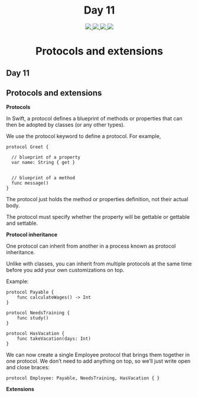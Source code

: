 <div align='center'>
    <h1>Day 11</h1> 
    <a class="header-badge" target="_blank" href="https://www.linkedin.com/in/saurabhmchavan/">
          <img src="https://img.shields.io/badge/style--5eba00.svg?label=LinkedIn&logo=linkedin&style=social">
    </a>   
    <a class="header-badge" target="_blank" href="https://twitter.com/100rabhcsmc">
          <img src="https://img.shields.io/badge/style--5eba00.svg?label=twitter&logo=twitter&style=social">
    </a>
    <a class="header-badge" target="_blank" href="https://instagram.com/100rabhch">
          <img src="https://img.shields.io/badge/style--5eba00.svg?label=instagram&logo=instagram&style=social">
    </a>
    <a class="header-badge" target="_blank" href="https://stackoverflow.com/users/12053852/saurabh-chavan?tab=profile">
          <img src="https://img.shields.io/badge/style--5eba00.svg?label=stackoverflow&logo=stackoverflow&style=social">
    </a>
 </div>

<div align='center'>
    <h1>Protocols and extensions</h1> 
</div>

## Day 11

## Protocols and extensions

**Protocols**

In Swift, a protocol defines a blueprint of methods or properties that can then be adopted by classes (or any other types).

We use the protocol keyword to define a protocol.
For example,

```
protocol Greet {

  // blueprint of a property
  var name: String { get }


  // blueprint of a method
  func message()
}
```

The protocol just holds the method or properties definition, not their actual body.

The protocol must specify whether the property will be gettable or gettable and settable.

**Protocol inheritance**

One protocol can inherit from another in a process known as protocol inheritance.

Unlike with classes, you can inherit from multiple protocols at the same time before you add your own customizations on top.

Example:

```
protocol Payable {
    func calculateWages() -> Int
}

protocol NeedsTraining {
    func study()
}

protocol HasVacation {
    func takeVacation(days: Int)
}
```

We can now create a single Employee protocol that brings them together in one protocol. We don’t need to add anything on top, so we’ll just write open and close braces:

```
protocol Employee: Payable, NeedsTraining, HasVacation { }
```

**Extensions**
